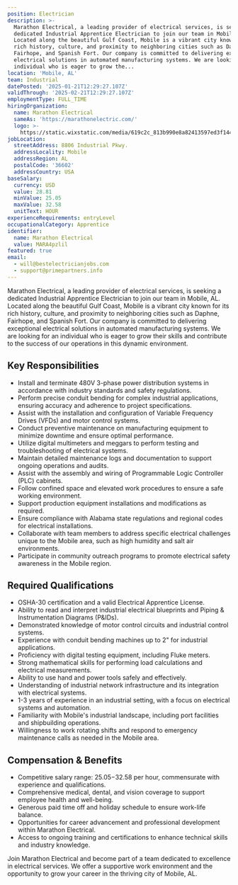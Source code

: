 ```yaml
---
position: Electrician
description: >-
  Marathon Electrical, a leading provider of electrical services, is seeking a
  dedicated Industrial Apprentice Electrician to join our team in Mobile, AL.
  Located along the beautiful Gulf Coast, Mobile is a vibrant city known for its
  rich history, culture, and proximity to neighboring cities such as Daphne,
  Fairhope, and Spanish Fort. Our company is committed to delivering exceptional
  electrical solutions in automated manufacturing systems. We are looking for an
  individual who is eager to grow the...
location: 'Mobile, AL'
team: Industrial
datePosted: '2025-01-21T12:29:27.107Z'
validThrough: '2025-02-21T12:29:27.107Z'
employmentType: FULL_TIME
hiringOrganization:
  name: Marathon Electrical
  sameAs: 'https://marathonelectric.com/'
  logo: >-
    https://static.wixstatic.com/media/619c2c_813b990e8a82413597ed3f144ac0cb67~mv2.png/v1/crop/x_0,y_93,w_2420,h_815/fill/w_820,h_276,al_c,q_85,usm_0.33_1.00_0.00,enc_avif,quality_auto/Marathon_Horizontal_Reversed_RGB.png
jobLocation:
  streetAddress: 8806 Industrial Pkwy.
  addressLocality: Mobile
  addressRegion: AL
  postalCode: '36602'
  addressCountry: USA
baseSalary:
  currency: USD
  value: 28.81
  minValue: 25.05
  maxValue: 32.58
  unitText: HOUR
experienceRequirements: entryLevel
occupationalCategory: Apprentice
identifier:
  name: Marathon Electrical
  value: MARA4pzlil
featured: true
email:
  - will@bestelectricianjobs.com
  - support@primepartners.info
---
```




Marathon Electrical, a leading provider of electrical services, is seeking a dedicated Industrial Apprentice Electrician to join our team in Mobile, AL. Located along the beautiful Gulf Coast, Mobile is a vibrant city known for its rich history, culture, and proximity to neighboring cities such as Daphne, Fairhope, and Spanish Fort. Our company is committed to delivering exceptional electrical solutions in automated manufacturing systems. We are looking for an individual who is eager to grow their skills and contribute to the success of our operations in this dynamic environment. 

## Key Responsibilities

- Install and terminate 480V 3-phase power distribution systems in accordance with industry standards and safety regulations.
- Perform precise conduit bending for complex industrial applications, ensuring accuracy and adherence to project specifications.
- Assist with the installation and configuration of Variable Frequency Drives (VFDs) and motor control systems.
- Conduct preventive maintenance on manufacturing equipment to minimize downtime and ensure optimal performance.
- Utilize digital multimeters and meggars to perform testing and troubleshooting of electrical systems.
- Maintain detailed maintenance logs and documentation to support ongoing operations and audits.
- Assist with the assembly and wiring of Programmable Logic Controller (PLC) cabinets.
- Follow confined space and elevated work procedures to ensure a safe working environment.
- Support production equipment installations and modifications as required.
- Ensure compliance with Alabama state regulations and regional codes for electrical installations.
- Collaborate with team members to address specific electrical challenges unique to the Mobile area, such as high humidity and salt air environments.
- Participate in community outreach programs to promote electrical safety awareness in the Mobile region.

## Required Qualifications

- OSHA-30 certification and a valid Electrical Apprentice License.
- Ability to read and interpret industrial electrical blueprints and Piping & Instrumentation Diagrams (P&IDs).
- Demonstrated knowledge of motor control circuits and industrial control systems.
- Experience with conduit bending machines up to 2" for industrial applications.
- Proficiency with digital testing equipment, including Fluke meters.
- Strong mathematical skills for performing load calculations and electrical measurements.
- Ability to use hand and power tools safely and effectively.
- Understanding of industrial network infrastructure and its integration with electrical systems.
- 1-3 years of experience in an industrial setting, with a focus on electrical systems and automation.
- Familiarity with Mobile's industrial landscape, including port facilities and shipbuilding operations.
- Willingness to work rotating shifts and respond to emergency maintenance calls as needed in the Mobile area.

## Compensation & Benefits

- Competitive salary range: $25.05-$32.58 per hour, commensurate with experience and qualifications.
- Comprehensive medical, dental, and vision coverage to support employee health and well-being.
- Generous paid time off and holiday schedule to ensure work-life balance.
- Opportunities for career advancement and professional development within Marathon Electrical.
- Access to ongoing training and certifications to enhance technical skills and industry knowledge.

Join Marathon Electrical and become part of a team dedicated to excellence in electrical services. We offer a supportive work environment and the opportunity to grow your career in the thriving city of Mobile, AL.
